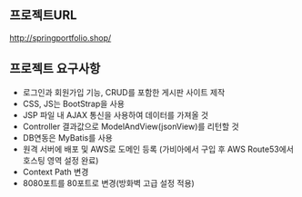 ## 프로젝트URL   
http://springportfolio.shop/   

## 프로젝트 요구사항   
- 로그인과 회원가입 기능, CRUD를 포함한 게시판 사이트 제작
- CSS, JS는 BootStrap을 사용
- JSP 파일 내 AJAX 통신을 사용하여 데이터를 가져올 것
- Controller 결과값으로 ModelAndView(jsonView)를 리턴할 것
- DB연동은 MyBatis를 사용
- 원격 서버에 배포 및 AWS로 도메인 등록 (가비아에서 구입 후 AWS Route53에서 호스팅 영역 설정 완료)
- Context Path 변경
- 8080포트를 80포트로 변경(방화벽 고급 설정 적용)
